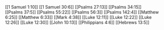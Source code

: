 [[1 Samuel 1:10]]
[[1 Samuel 30:6]]
[[Psalms 27:13]]
[[Psalms 34:15]]
[[Psalms 37:5]]
[[Psalms 55:22]]
[[Psalms 56:3]]
[[Psalms 142:4]]
[[Matthew 6:25]]
[[Matthew 6:33]]
[[Mark 4:38]]
[[Luke 12:11]]
[[Luke 12:22]]
[[Luke 12:26]]
[[Luke 12:30]]
[[John 10:13]]
[[Philippians 4:6]]
[[Hebrews 13:5]]
